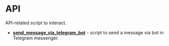 # API

API-related script to interact.

- [**send_message_via_telegram_bot**](send_message_via_telegram_bot/README.md) - script to send a message via bot in
Telegram messenger.
